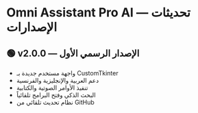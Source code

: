 # Omni Assistant Pro AI — تحديثات الإصدارات

## 🟢 v2.0.0 — الإصدار الرسمي الأول
- واجهة مستخدم جديدة بـ CustomTkinter
- دعم العربية والإنجليزية والفرنسية
- تنفيذ الأوامر الصوتية والكتابية
- البحث الذكي وفتح البرامج تلقائياً
- نظام تحديث تلقائي من GitHub
